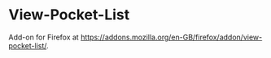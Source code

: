 # View-Pocket-List

Add-on for Firefox at https://addons.mozilla.org/en-GB/firefox/addon/view-pocket-list/.
